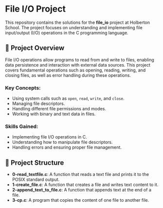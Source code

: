 # File I/O Project

This repository contains the solutions for the **file_io** project at Holberton School. The project focuses on understanding and implementing file input/output (I/O) operations in the C programming language.

## 📝 Project Overview

File I/O operations allow programs to read from and write to files, enabling data persistence and interaction with external data sources. This project covers fundamental operations such as opening, reading, writing, and closing files, as well as error handling during these operations.

### Key Concepts:
- Using system calls such as `open`, `read`, `write`, and `close`.
- Managing file descriptors.
- Handling different file permissions and modes.
- Working with binary and text data in files.
  
### Skills Gained:
- Implementing file I/O operations in C.
- Understanding how to manipulate file descriptors.
- Handling errors and ensuring proper file management.
  
## 📂 Project Structure

- **0-read_textfile.c**: A function that reads a text file and prints it to the POSIX standard output.
- **1-create_file.c**: A function that creates a file and writes text content to it.
- **2-append_text_to_file.c**: A function that appends text at the end of a file.
- **3-cp.c**: A program that copies the content of one file to another file.
